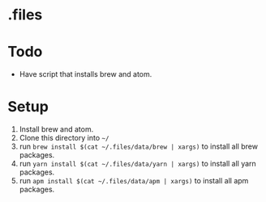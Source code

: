 # .files

# Todo

* Have script that installs brew and atom.

# Setup

1. Install brew and atom.
2. Clone this directory into `~/`
3. run `brew install $(cat ~/.files/data/brew | xargs)` to install all brew packages.
4. run `yarn install $(cat ~/.files/data/yarn | xargs)` to install all yarn packages.
5. run `apm install $(cat ~/.files/data/apm | xargs)` to install all apm packages.
